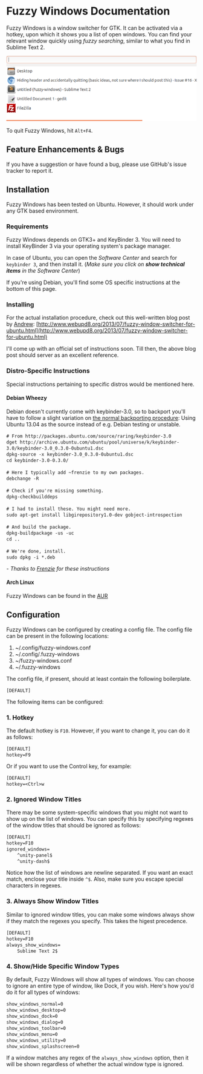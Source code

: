 # Fuzzy Windows Documentation

Fuzzy Windows is a window switcher for GTK. It can be activated via a hotkey, upon which it shows you a list of open windows. You can find your relevant window quickly using *fuzzy searching*, similar to what you find in Sublime Text 2.

![Fuzzy Windows](images/fw.png)

To quit Fuzzy Windows, hit `Alt+F4`.

## Feature Enhancements & Bugs

If you have a suggestion or have found a bug, please use GitHub's issue tracker to report it.


## Installation

Fuzzy Windows has been tested on Ubuntu. However, it should work under any GTK based environment.

### Requirements

Fuzzy Windows depends on GTK3+ and KeyBinder 3. You will need to install KeyBinder 3 via your operating system's package manager.

In case of Ubuntu, you can open the *Software Center* and search for `keybinder 3`, and then install it. (*Make sure you click on **show technical items** in the Software Center*)

If you're using Debian, you'll find some OS specific instructions at the bottom of this page.

### Installing

For the actual installation procedure, check out this well-written blog post by [Andrew](https://github.com/hotice): [http://www.webupd8.org/2013/07/fuzzy-window-switcher-for-ubuntu.html](http://www.webupd8.org/2013/07/fuzzy-window-switcher-for-ubuntu.html)

I'll come up with an official set of instructions soon. Till then, the above blog post should server as an excellent reference.


### Distro-Specific Instructions

Special instructions pertaining to specific distros would be mentioned here.


#### Debian Wheezy

Debian doesn't currently come with keybinder-3.0, so to backport you'll have to follow a slight variation on [the normal backporting procedure](http://wiki.debian.org/SimpleBackportCreation): Using Ubuntu 13.04 as the source instead of e.g. Debian testing or unstable.

```
# From http://packages.ubuntu.com/source/raring/keybinder-3.0
dget http://archive.ubuntu.com/ubuntu/pool/universe/k/keybinder-3.0/keybinder-3.0_0.3.0-0ubuntu1.dsc
dpkg-source -x keybinder-3.0_0.3.0-0ubuntu1.dsc 
cd keybinder-3.0-0.3.0/

# Here I typically add ~frenzie to my own packages.
debchange -R

# Check if you're missing something.
dpkg-checkbuilddeps

# I had to install these. You might need more.
sudo apt-get install libgirepository1.0-dev gobject-introspection

# And build the package.
dpkg-buildpackage -us -uc
cd ..

# We're done, install.
sudo dpkg -i *.deb

```

*- Thanks to [Frenzie](https://github.com/Frenzie) for these instructions*

#### Arch Linux

Fuzzy Windows can be found in the [AUR](https://aur.archlinux.org/packages/fuzzy-window-switcher-git/)



## Configuration

Fuzzy Windows can be configured by creating a config file. The config file can be present in the following locations:

1. ~/.config/fuzzy-windows.conf
1. ~/.config/.fuzzy-windows
1. ~/fuzzy-windows.conf
1. ~/.fuzzy-windows

The config file, if present, should at least contain the following boilerplate.

```
[DEFAULT]

```

The following items can be configured:

### 1. Hotkey

The default hotkey is `F10`. However, if you want to change it, you can do it as follows:

```
[DEFAULT]
hotkey=F9
```

Or if you want to use the Control key, for example:

```
[DEFAULT]
hotkey=<Ctrl>w
```

### 2. Ignored Window Titles

There may be some system-specific windows that you might not want to show up on the list of windows. You can specify this by specifying regexes of the window titles that should be ignored as follows:

```
[DEFAULT]
hotkey=F10
ignored_windows=
    ^unity-panel$
    ^unity-dash$
```

Notice how the list of windows are newline separated. If you want an exact match, enclose your title inside `^$`. Also, make sure you escape special characters in regexes.

### 3. Always Show Window Titles

Similar to ignored window titles, you can make some windows always show if they match the regexes you specify. This takes the higest precedence.

```
[DEFAULT]
hotkey=F10
always_show_windows=
    Sublime Text 2$
```

### 4. Show/Hide Specific Window Types

By default, Fuzzy Windows will show all types of windows. You can choose to ignore an entire type of window, like Dock, if you wish. Here's how you'd do it for all types of windows:

```
show_windows_normal=0
show_windows_desktop=0
show_windows_dock=0
show_windows_dialog=0
show_windows_toolbar=0
show_windows_menu=0
show_windows_utility=0
show_windows_splashscreen=0
```

If a window matches any regex of the `always_show_windows` option, then it will be shown regardless of whether the actual window type is ignored.

